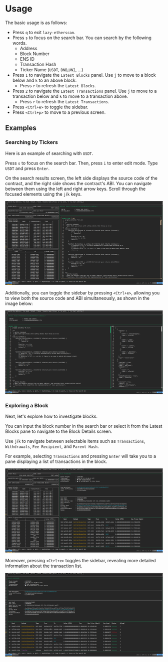 # Usage
The basic usage is as follows:
- Press `q` to exit `lazy-etherscan`.
- Press `s` to focus on the search bar. You can search by the following words.
    - Address
    - Block Number
    - ENS ID
    - Transaction Hash
    - Ticker Name (`USDT`, `BNB`,`UNI`, ...)
- Press `1` to navigate the `Latest Blocks` panel. Use `j` to move to a block below and `k` to an above block.
    - Press `r` to refresh the `Latest Blocks`.
- Press `2` to navigate the `Latest Transactions` panel. Use `j` to move to a transaction below and `k` to move to a transaction above.
    - Press `r` to refresh the `Latest Transactions`.
- Press `<Ctrl+e>` to toggle the sidebar.
- Press `<Ctrl+p>` to move to a previous screen.

## Examples

### Searching by Tickers

Here is an example of searching with `USDT`.

Press `s` to focus on the search bar. Then, press `i` to enter edit mode. Type `USDT` and press `Enter`.

On the search results screen, the left side displays the source code of the contract, and the right side shows the contract's ABI. You can navigate between them using the left and right arrow keys. Scroll through the focused elements using the `j`/`k` keys.

![demo](../resources/screenshots/ticker.png)

Additionally, you can toggle the sidebar by pressing `<Ctrl+e>`, allowing you to view both the source code and ABI simultaneously, as shown in the image below:

![demo](../resources/screenshots/ticker_toggled.png)

### Exploring a Block
Next, let's explore how to investigate blocks.

You can input the block number in the search bar or select it from the Latest Blocks pane to navigate to the Block Details screen.

Use `j`/`k` to navigate between selectable items such as `Transactions`, `Withdrawals`, `Fee Recipient`, and `Parent Hash`.

For example, selecting `Transactions` and pressing `Enter` will take you to a pane displaying a list of transactions in the block.

![demo](../resources/screenshots/block.png)

Moreover, pressing `<Ctrl+e>` toggles the sidebar, revealing more detailed information about the transaction list.

![demo](../resources/screenshots/block_toggled.png)
